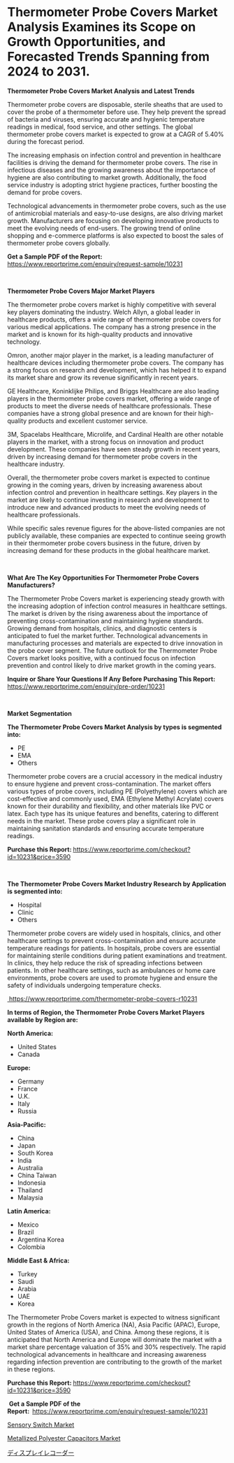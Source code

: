 <p><h1>Thermometer Probe Covers Market Analysis Examines its Scope on Growth Opportunities, and Forecasted Trends Spanning from 2024 to 2031.</h1></p><p><strong>Thermometer Probe Covers Market Analysis and Latest Trends</strong></p>
<p><p>Thermometer probe covers are disposable, sterile sheaths that are used to cover the probe of a thermometer before use. They help prevent the spread of bacteria and viruses, ensuring accurate and hygienic temperature readings in medical, food service, and other settings. The global thermometer probe covers market is expected to grow at a CAGR of 5.40% during the forecast period.</p><p>The increasing emphasis on infection control and prevention in healthcare facilities is driving the demand for thermometer probe covers. The rise in infectious diseases and the growing awareness about the importance of hygiene are also contributing to market growth. Additionally, the food service industry is adopting strict hygiene practices, further boosting the demand for probe covers.</p><p>Technological advancements in thermometer probe covers, such as the use of antimicrobial materials and easy-to-use designs, are also driving market growth. Manufacturers are focusing on developing innovative products to meet the evolving needs of end-users. The growing trend of online shopping and e-commerce platforms is also expected to boost the sales of thermometer probe covers globally.</p></p>
<p><strong>Get a Sample PDF of the Report:&nbsp;</strong> <a href="https://www.reportprime.com/enquiry/request-sample/10231">https://www.reportprime.com/enquiry/request-sample/10231</a></p>
<p>&nbsp;</p>
<p><strong>Thermometer Probe Covers Major Market Players</strong></p>
<p><p>The thermometer probe covers market is highly competitive with several key players dominating the industry. Welch Allyn, a global leader in healthcare products, offers a wide range of thermometer probe covers for various medical applications. The company has a strong presence in the market and is known for its high-quality products and innovative technology.</p><p>Omron, another major player in the market, is a leading manufacturer of healthcare devices including thermometer probe covers. The company has a strong focus on research and development, which has helped it to expand its market share and grow its revenue significantly in recent years.</p><p>GE Healthcare, Koninklijke Philips, and Briggs Healthcare are also leading players in the thermometer probe covers market, offering a wide range of products to meet the diverse needs of healthcare professionals. These companies have a strong global presence and are known for their high-quality products and excellent customer service.</p><p>3M, Spacelabs Healthcare, Microlife, and Cardinal Health are other notable players in the market, with a strong focus on innovation and product development. These companies have seen steady growth in recent years, driven by increasing demand for thermometer probe covers in the healthcare industry.</p><p>Overall, the thermometer probe covers market is expected to continue growing in the coming years, driven by increasing awareness about infection control and prevention in healthcare settings. Key players in the market are likely to continue investing in research and development to introduce new and advanced products to meet the evolving needs of healthcare professionals.</p><p>While specific sales revenue figures for the above-listed companies are not publicly available, these companies are expected to continue seeing growth in their thermometer probe covers business in the future, driven by increasing demand for these products in the global healthcare market.</p></p>
<p>&nbsp;</p>
<p><strong>What Are The Key Opportunities For Thermometer Probe Covers Manufacturers?</strong></p>
<p><p>The Thermometer Probe Covers market is experiencing steady growth with the increasing adoption of infection control measures in healthcare settings. The market is driven by the rising awareness about the importance of preventing cross-contamination and maintaining hygiene standards. Growing demand from hospitals, clinics, and diagnostic centers is anticipated to fuel the market further. Technological advancements in manufacturing processes and materials are expected to drive innovation in the probe cover segment. The future outlook for the Thermometer Probe Covers market looks positive, with a continued focus on infection prevention and control likely to drive market growth in the coming years.</p></p>
<p><strong>Inquire or Share Your Questions If Any Before Purchasing This Report:</strong> <a href="https://www.reportprime.com/enquiry/pre-order/10231">https://www.reportprime.com/enquiry/pre-order/10231</a></p>
<p>&nbsp;</p>
<p><strong>Market Segmentation</strong></p>
<p><strong>The Thermometer Probe Covers Market Analysis by types is segmented into:</strong></p>
<p><ul><li>PE</li><li>EMA</li><li>Others</li></ul></p>
<p><p>Thermometer probe covers are a crucial accessory in the medical industry to ensure hygiene and prevent cross-contamination. The market offers various types of probe covers, including PE (Polyethylene) covers which are cost-effective and commonly used, EMA (Ethylene Methyl Acrylate) covers known for their durability and flexibility, and other materials like PVC or latex. Each type has its unique features and benefits, catering to different needs in the market. These probe covers play a significant role in maintaining sanitation standards and ensuring accurate temperature readings.</p></p>
<p><strong>Purchase this Report:&nbsp;</strong><a href="https://www.reportprime.com/checkout?id=10231&price=3590">https://www.reportprime.com/checkout?id=10231&price=3590</a></p>
<p>&nbsp;</p>
<p><strong>The Thermometer Probe Covers Market Industry Research by Application is segmented into:</strong></p>
<p><ul><li>Hospital</li><li>Clinic</li><li>Others</li></ul></p>
<p><p>Thermometer probe covers are widely used in hospitals, clinics, and other healthcare settings to prevent cross-contamination and ensure accurate temperature readings for patients. In hospitals, probe covers are essential for maintaining sterile conditions during patient examinations and treatment. In clinics, they help reduce the risk of spreading infections between patients. In other healthcare settings, such as ambulances or home care environments, probe covers are used to promote hygiene and ensure the safety of individuals undergoing temperature checks.</p></p>
<p><a href="https://www.reportprime.com/thermometer-probe-covers-r10231">&nbsp;https://www.reportprime.com/thermometer-probe-covers-r10231</a></p>
<p><strong>In terms of Region, the Thermometer Probe Covers Market Players available by Region are:</strong></p>
<p>
    <p> <strong> North America: </strong>
        <ul>
            <li>United States</li>
            <li>Canada</li>
        </ul>
        </p> 
    <p> <strong> Europe: </strong>
        <ul>
            <li>Germany</li>
            <li>France</li>
            <li>U.K.</li>
            <li>Italy</li>
            <li>Russia</li>
        </ul>
        </p> 
    <p> <strong> Asia-Pacific: </strong>
        <ul>
            <li>China</li>
            <li>Japan</li>
            <li>South Korea</li>
            <li>India</li>
            <li>Australia</li>
            <li>China Taiwan</li>
            <li>Indonesia</li>
            <li>Thailand</li>
            <li>Malaysia</li>
        </ul>
        </p> 
    <p> <strong> Latin America: </strong>
        <ul>
            <li>Mexico</li>
            <li>Brazil</li>
            <li>Argentina Korea</li>
            <li>Colombia</li>
        </ul>
        </p> 
    <p> <strong> Middle East & Africa: </strong>
        <ul>
            <li>Turkey</li>
            <li>Saudi</li>
            <li>Arabia</li>
            <li>UAE</li>
            <li>Korea</li>
        </ul>
    </p>
    </p>
<p><p>The Thermometer Probe Covers market is expected to witness significant growth in the regions of North America (NA), Asia Pacific (APAC), Europe, United States of America (USA), and China. Among these regions, it is anticipated that North America and Europe will dominate the market with a market share percentage valuation of 35% and 30% respectively. The rapid technological advancements in healthcare and increasing awareness regarding infection prevention are contributing to the growth of the market in these regions.</p></p>
<p><strong>Purchase this Report: </strong><a href="https://www.reportprime.com/checkout?id=10231&price=3590">https://www.reportprime.com/checkout?id=10231&price=3590</a></p>
<p>&nbsp;<strong>Get a Sample PDF of the Report:&nbsp;&nbsp;</strong><a href="https://www.reportprime.com/enquiry/request-sample/10231">https://www.reportprime.com/enquiry/request-sample/10231</a></p>
<p><strong></strong></p>
<p><p><a href="https://noble-drawer-34c.notion.site/Sensory-Switch-Market-Report-Reveals-the-Latest-Trends-And-Growth-Opportunities-of-this-Market-7103174a11d547a2ab08230be1794d84">Sensory Switch Market</a></p><p><a href="https://three-jumbo-f6d.notion.site/Metallized-Polyester-Capacitors-Market-Analysis-and-Sze-Forecasted-for-period-from-2024-to-2031-0c7f33315e2e4e789fc20a9bbaf12fb6">Metallized Polyester Capacitors Market</a></p><p><a href="https://github.com/lababdou/Market-Research-Report-List-3/blob/main/808727223949.md">ディスプレイレコーダー</a></p></p>